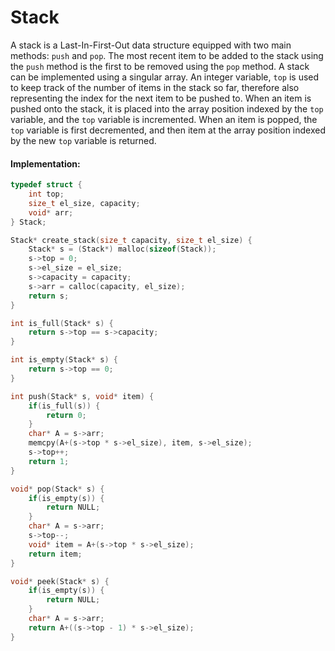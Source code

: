 # Stack

A stack is a Last-In-First-Out data structure equipped with two main methods: `push` and `pop`. The most recent item to be added to the stack using the `push` method is the first to be removed using the `pop` method. A stack can be implemented using a singular array. An integer variable, `top` is used to keep track of the number of items in the stack so far, therefore also representing the index for the next item to be pushed to. When an item is pushed onto the stack, it is placed into the array position indexed by the `top` variable, and the `top` variable is incremented. When an item is popped, the `top` variable is first decremented, and then item at the array position indexed by the new `top` variable is returned.

#### Implementation:

```C
typedef struct {
    int top;
    size_t el_size, capacity;
    void* arr;
} Stack;

Stack* create_stack(size_t capacity, size_t el_size) {
    Stack* s = (Stack*) malloc(sizeof(Stack));
    s->top = 0;
    s->el_size = el_size;
    s->capacity = capacity;
    s->arr = calloc(capacity, el_size);
    return s;
}

int is_full(Stack* s) {
    return s->top == s->capacity;
}

int is_empty(Stack* s) {
    return s->top == 0;
}

int push(Stack* s, void* item) {
    if(is_full(s)) {
        return 0;
    }
    char* A = s->arr; 
    memcpy(A+(s->top * s->el_size), item, s->el_size);
    s->top++;
    return 1;
}

void* pop(Stack* s) {
    if(is_empty(s)) {
        return NULL;
    }
    char* A = s->arr;
    s->top--;
    void* item = A+(s->top * s->el_size);
    return item;
}

void* peek(Stack* s) {
    if(is_empty(s)) {
        return NULL;
    }
    char* A = s->arr;
    return A+((s->top - 1) * s->el_size);
}
```
